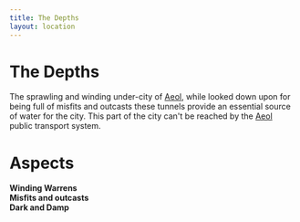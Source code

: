 ```yaml
---
title: The Depths
layout: location
---
```


# The Depths
The sprawling and winding under-city of [Aeol](/FATE_in_the_BAWG/locations/Aeol.html), while looked down upon for being full of misfits and outcasts these tunnels provide an essential source of water for the city. This part of the city can't be reached by the [Aeol](/FATE_in_the_BAWG/locations/Aeol.html) public transport system.

# Aspects
**Winding Warrens** \
**Misfits and outcasts** \
**Dark and Damp** 

